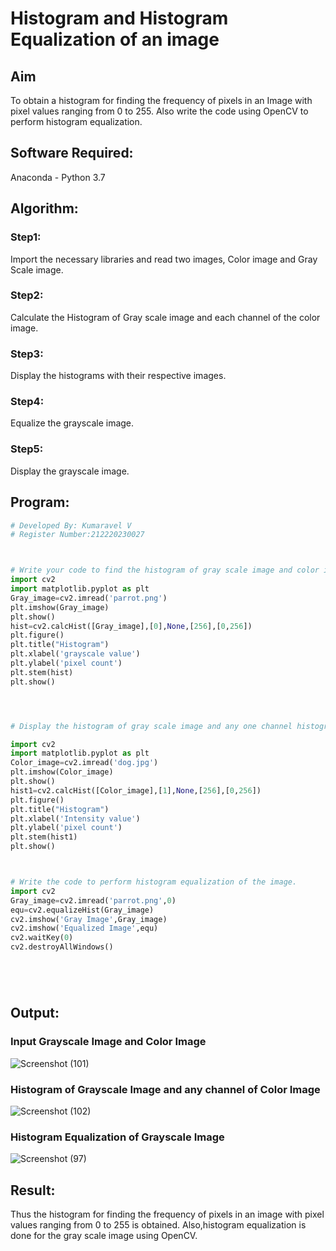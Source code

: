 # Histogram and Histogram Equalization of an image
## Aim
To obtain a histogram for finding the frequency of pixels in an Image with pixel values ranging from 0 to 255. Also write the code using OpenCV to perform histogram equalization.

## Software Required:
Anaconda - Python 3.7

## Algorithm:
### Step1:

Import the necessary libraries and read two images, Color image and Gray Scale image.
### Step2:
Calculate the Histogram of Gray scale image and each channel of the color image.
### Step3:
Display the histograms with their respective images.
### Step4:

Equalize the grayscale image.
### Step5:
Display the grayscale image.

## Program:
```python
# Developed By: Kumaravel V
# Register Number:212220230027
```
```python


# Write your code to find the histogram of gray scale image and color image channels.
import cv2
import matplotlib.pyplot as plt
Gray_image=cv2.imread('parrot.png')
plt.imshow(Gray_image)
plt.show()
hist=cv2.calcHist([Gray_image],[0],None,[256],[0,256])
plt.figure()
plt.title("Histogram")
plt.xlabel('grayscale value')
plt.ylabel('pixel count')
plt.stem(hist)
plt.show()




# Display the histogram of gray scale image and any one channel histogram from color image

import cv2
import matplotlib.pyplot as plt
Color_image=cv2.imread('dog.jpg')
plt.imshow(Color_image)
plt.show()
hist1=cv2.calcHist([Color_image],[1],None,[256],[0,256])
plt.figure()
plt.title("Histogram")
plt.xlabel('Intensity value')
plt.ylabel('pixel count')
plt.stem(hist1)
plt.show()



# Write the code to perform histogram equalization of the image. 
import cv2
Gray_image=cv2.imread('parrot.png',0)
equ=cv2.equalizeHist(Gray_image)
cv2.imshow('Gray Image',Gray_image)
cv2.imshow('Equalized Image',equ)
cv2.waitKey(0)
cv2.destroyAllWindows()






```
## Output:
### Input Grayscale Image and Color Image


![Screenshot (101)](https://user-images.githubusercontent.com/75234946/165026204-4c113c34-d3a5-41dd-bd17-d5405a49e035.png)

### Histogram of Grayscale Image and any channel of Color Image
![Screenshot (102)](https://user-images.githubusercontent.com/75234946/165026020-13c6bde9-6e1e-4f3c-afe4-2677feffaac8.png)

### Histogram Equalization of Grayscale Image
![Screenshot (97)](https://user-images.githubusercontent.com/75234946/165025922-15a56ef6-7cbe-4232-8e92-aaa180dc41ae.png)
## Result: 
Thus the histogram for finding the frequency of pixels in an image with pixel values ranging from 0 to 255 is obtained. Also,histogram equalization is done for the gray scale image using OpenCV.
